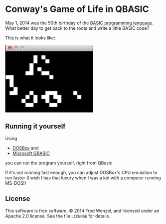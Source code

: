 # Conway's Game of Life in QBASIC

May 1, 2014 was the 50th birthday of the [BASIC programming language](https://en.wikipedia.org/wiki/BASIC). What better day to get back to the roots and write a little BASIC code?

This is what it looks like:

![screenshot](https://raw.githubusercontent.com/fwenzel/conway.bas/master/screenshot.png)

## Running it yourself

Using

* [DOSBox](http://www.dosbox.com/) and
* [Microsoft QBASIC](http://en.wikipedia.org/wiki/QBasic)

you can run the program yourself, right from QBasic.

If it's not running fast enough, you can adjust DOSBox's CPU emulation to run faster (I wish I has that luxury when I was a kid with a computer running MS-DOS!)

## License
This software is free software, &copy; 2014 Fred Wenzel, and licensed under an Apache 2.0 license. See the file ``LICENSE`` for details.
